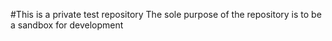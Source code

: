 #This is a private test repository
The sole purpose of the repository is to be a sandbox for development